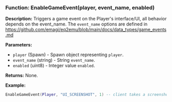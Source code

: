 ### Function: EnableGameEvent(player, event_name, enabled)

**Description:**
Triggers a game event on the Player's interface/UI, all behavior depends on the event_name.  The `event_name` options are defined in https://github.com/emagi/eq2emu/blob/main/docs/data_types/game_events.md

**Parameters:**
- `player` (Spawn) - Spawn object representing `player`.
- `event_name` (string) - String `event_name`.
- `enabled` (uint8) - Integer value `enabled`.

**Returns:** None.

**Example:**

```lua
EnableGameEvent(Player, "UI_SCREENSHOT", 1) -- client takes a screenshot
```
